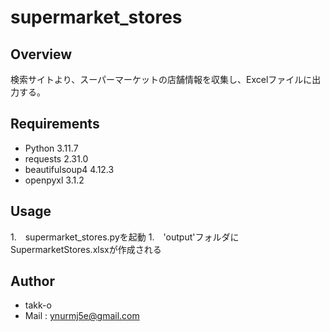 # supermarket_stores

## Overview
検索サイトより、スーパーマーケットの店舗情報を収集し、Excelファイルに出力する。

## Requirements
- Python 3.11.7
- requests 2.31.0
- beautifulsoup4 4.12.3
- openpyxl 3.1.2

## Usage
1\.　supermarket_stores.pyを起動
1\.　'output'フォルダにSupermarketStores.xlsxが作成される

## Author
- takk-o
- Mail : ynurmj5e@gmail.com
